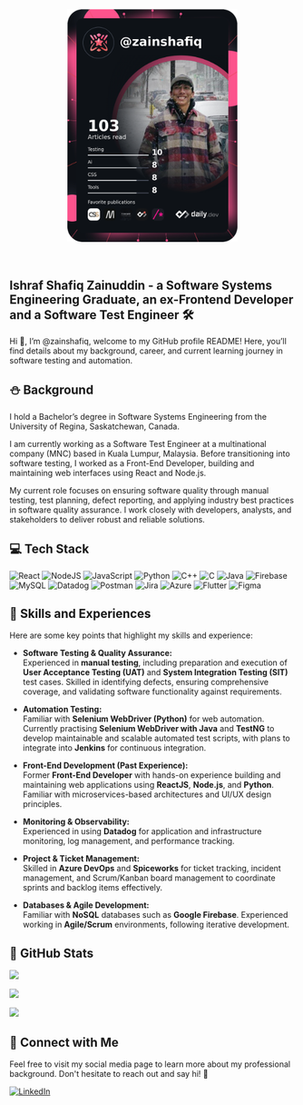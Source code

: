 <p align="center">
  <a href="https://app.daily.dev/zainshafiq"><img src="https://github.com/zainshafiq/hello-world/blob/master/dailydev_zainshafiq.png" width="300" alt="Shafiq Zainuddin's Dev Card"/></a>
</p>

<br>

## Ishraf Shafiq Zainuddin - a Software Systems Engineering Graduate, an ex-Frontend Developer and a Software Test Engineer 🛠️

Hi 👋, I’m @zainshafiq, welcome to my GitHub profile README!
Here, you’ll find details about my background, career, and current learning journey in software testing and automation.

## ⛄ Background

I hold a Bachelor’s degree in Software Systems Engineering from the University of Regina, Saskatchewan, Canada.

I am currently working as a Software Test Engineer at a multinational company (MNC) based in Kuala Lumpur, Malaysia. Before transitioning into software testing, I worked as a Front-End Developer, building and maintaining web interfaces using React and Node.js.

My current role focuses on ensuring software quality through manual testing, test planning, defect reporting, and applying industry best practices in software quality assurance. I work closely with developers, analysts, and stakeholders to deliver robust and reliable solutions.

## 💻 Tech Stack

![React](https://img.shields.io/badge/react-%2320232a.svg?style=for-the-badge&logo=react&logoColor=%2361DAFB)
![NodeJS](https://img.shields.io/badge/node.js-6DA55F?style=for-the-badge&logo=node.js&logoColor=white)
![JavaScript](https://img.shields.io/badge/javascript-%23323330.svg?style=for-the-badge&logo=javascript&logoColor=%23F7DF1E)
![Python](https://img.shields.io/badge/python-3670A0?style=for-the-badge&logo=python&logoColor=ffdd54)
![C++](https://img.shields.io/badge/c++-%2300599C.svg?style=for-the-badge&logo=c%2B%2B&logoColor=white)
![C](https://img.shields.io/badge/c-%2300599C.svg?style=for-the-badge&logo=c&logoColor=white)
![Java](https://img.shields.io/badge/java-%23ED8B00.svg?style=for-the-badge&logo=java&logoColor=white)
![Firebase](https://img.shields.io/badge/firebase-%23039BE5.svg?style=for-the-badge&logo=firebase)
![MySQL](https://img.shields.io/badge/mysql-%2300f.svg?style=for-the-badge&logo=mysql&logoColor=white)
![Datadog](https://img.shields.io/badge/datadog-%23632CA6.svg?style=for-the-badge&logo=datadog&logoColor=white)
![Postman](https://img.shields.io/badge/Postman-FF6C37?style=for-the-badge&logo=postman&logoColor=white)
![Jira](https://img.shields.io/badge/jira-%230A0FFF.svg?style=for-the-badge&logo=jira&logoColor=white)
![Azure](https://img.shields.io/badge/azure-%230072C6.svg?style=for-the-badge&logo=microsoftazure&logoColor=white)
![Flutter](https://img.shields.io/badge/Flutter-%2302569B.svg?style=for-the-badge&logo=Flutter&logoColor=white)
![Figma](https://img.shields.io/badge/figma-%23F24E1E.svg?style=for-the-badge&logo=figma&logoColor=white)

## 🌱 Skills and Experiences  

Here are some key points that highlight my skills and experience:  

- **Software Testing & Quality Assurance:**  
  Experienced in **manual testing**, including preparation and execution of **User Acceptance Testing (UAT)** and **System Integration Testing (SIT)** test cases. Skilled in identifying defects, ensuring comprehensive coverage, and validating software functionality against requirements.  

- **Automation Testing:**  
  Familiar with **Selenium WebDriver (Python)** for web automation.  
  Currently practising **Selenium WebDriver with Java** and **TestNG** to develop maintainable and scalable automated test scripts, with plans to integrate into **Jenkins** for continuous integration.  

- **Front-End Development (Past Experience):**  
  Former **Front-End Developer** with hands-on experience building and maintaining web applications using **ReactJS**, **Node.js**, and **Python**. Familiar with microservices-based architectures and UI/UX design principles.  

- **Monitoring & Observability:**  
  Experienced in using **Datadog** for application and infrastructure monitoring, log management, and performance tracking.  

- **Project & Ticket Management:**  
  Skilled in **Azure DevOps** and **Spiceworks** for ticket tracking, incident management, and Scrum/Kanban board management to coordinate sprints and backlog items effectively.  

- **Databases & Agile Development:**  
  Familiar with **NoSQL** databases such as **Google Firebase**. Experienced working in **Agile/Scrum** environments, following iterative development.

## 🍄 GitHub Stats
  
<!-- This is a hidden comment in Markdown 
![](https://github-readme-stats.vercel.app/api?username=zainshafiq&theme=radical&hide_border=false&include_all_commits=true&count_private=false)<br>

![](https://github-readme-streak-stats.herokuapp.com/?user=zainshafiq&theme=radical&hide_border=false)<br>

![](https://github-readme-stats.vercel.app/api/top-langs/?username=zainshafiq&theme=radical&hide_border=false&include_all_commits=true&count_private=false&layout=compact)
-->
![](https://github-readme-stats.vercel.app/api?username=zainshafiq&theme=radical&hide_border=false&include_all_commits=true&count_private=false)<br/>

![](https://nirzak-streak-stats.vercel.app/?user=zainshafiq&theme=radical&hideall_commits=true&count_border=false)<br/>

![](https://github-readme-stats.vercel.app/api/top-langs/?username=zainshafiq&theme=radical&hide_border=false&include_all_commits=true&count_private=false&layout=compact)

## 📢 Connect with Me

Feel free to visit my social media page to learn more about my professional background. Don't hesitate to reach out and say hi! 👋

[![LinkedIn](https://img.shields.io/badge/LinkedIn-%230077B5.svg?logo=linkedin&logoColor=white)](https://linkedin.com/in/ishraf-shafiq-zainuddin) 

<!-- Proudly created with GPRM ( https://gprm.itsvg.in ) -->

<!-- This ??? -->

<!---
zainshafiq/zainshafiq is a ✨ special ✨ repository because its `README.md` (this file) appears on your GitHub profile.
You can click the Preview link to take a look at your changes.
--->
